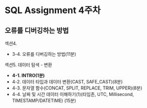 # SQL Assignment 4주차


## 오류를 디버깅하는 방법

섹션4.

- 3-4. 오류를 디버깅하는 방법(11분)

섹션5. 데이터 탐색 - 변환

- **4-1. INTRO(1분)**
- 4-2. 데이터 타입과 데이터 변환(CAST, SAFE_CAST)(8분)
- 4-3. 문자열 함수(CONCAT, SPLIT, REPLACE, TRIM, UPPER)(8분)
- 4-4. 날짜 및 시간 데이터 이해하기(1)(타임존, UTC, Millisecond, TIMESTAMP/DATETIME) (15분)
